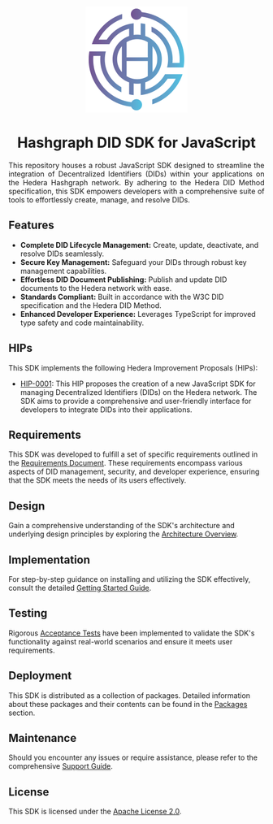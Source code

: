 <p align="center">
  <img src="docs/modules/ROOT/images/THA-logo.png" alt="THA Logo">  
</p>

<h1 align="center">Hashgraph DID SDK for JavaScript</h1>

<p style="text-align: justify;">
This repository houses a robust JavaScript SDK designed to streamline the integration of Decentralized Identifiers (DIDs) within your applications on the Hedera Hashgraph network. By adhering to the Hedera DID Method specification, this SDK empowers developers with a comprehensive suite of tools to effortlessly create, manage, and resolve DIDs.
</p> 

## Features

* **Complete DID Lifecycle Management:**  Create, update, deactivate, and resolve DIDs seamlessly.
* **Secure Key Management:**  Safeguard your DIDs through robust key management capabilities.
* **Effortless DID Document Publishing:**  Publish and update DID documents to the Hedera network with ease. 
* **Standards Compliant:**  Built in accordance with the W3C DID specification and the Hedera DID Method.
* **Enhanced Developer Experience:**  Leverages TypeScript for improved type safety and code maintainability.

## HIPs

This SDK implements the following Hedera Improvement Proposals (HIPs):

  * [HIP-0001](https://swiss-digital-assets-institute.github.io/hashgraph-did-sdk-js/documentation/0.0.1/01-planning/hips/hip-0001-new-did-sdk.html): This HIP proposes the creation of a new JavaScript SDK for managing Decentralized Identifiers (DIDs) on the Hedera network. The SDK aims to provide a comprehensive and user-friendly interface for developers to integrate DIDs into their applications.

## Requirements

This SDK was developed to fulfill a set of specific requirements outlined in the [Requirements Document](https://swiss-digital-assets-institute.github.io/hashgraph-did-sdk-js/documentation/0.0.1/02-analysis/requirements/index.html). These requirements encompass various aspects of DID management, security, and developer experience, ensuring that the SDK meets the needs of its users effectively.

## Design

Gain a comprehensive understanding of the SDK's architecture and underlying design principles by exploring the <a href="https://swiss-digital-assets-institute.github.io/hashgraph-did-sdk-js/documentation/0.0.1/03-design/01_introduction_and_goals/index.html" target="_blank">Architecture Overview</a>.

## Implementation

For step-by-step guidance on installing and utilizing the SDK effectively, consult the detailed <a href="https://swiss-digital-assets-institute.github.io/hashgraph-did-sdk-js/documentation/0.0.1/04-implementation/guides/getting-started.html" target="_blank">Getting Started Guide</a>.

## Testing

Rigorous <a href="https://swiss-digital-assets-institute.github.io/hashgraph-did-sdk-js/documentation/0.0.1/05-testing/acceptance-tests/index.html" target="_blank">Acceptance Tests</a> have been implemented to validate the SDK's functionality against real-world scenarios and ensure it meets user requirements.

## Deployment

This SDK is distributed as a collection of packages.  Detailed information about these packages and their contents can be found in the <a href="https://swiss-digital-assets-institute.github.io/hashgraph-did-sdk-js/documentation/0.0.1/06-deployment/packages/index.html" target="_blank">Packages</a> section.

## Maintenance

Should you encounter any issues or require assistance, please refer to the comprehensive <a href="https://swiss-digital-assets-institute.github.io/hashgraph-did-sdk-js/documentation/0.0.1/07-maintenance/support/guide.html" target="_blank">Support Guide</a>.

## License

This SDK is licensed under the [Apache License 2.0](LICENSE).